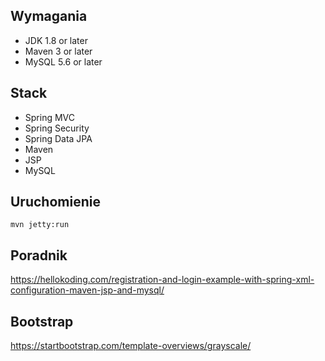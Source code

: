 ## Wymagania
- JDK 1.8 or later
- Maven 3 or later
- MySQL 5.6 or later

## Stack
- Spring MVC
- Spring Security
- Spring Data JPA
- Maven
- JSP
- MySQL

## Uruchomienie
```mvn jetty:run```

## Poradnik
https://hellokoding.com/registration-and-login-example-with-spring-xml-configuration-maven-jsp-and-mysql/


## Bootstrap 
https://startbootstrap.com/template-overviews/grayscale/
